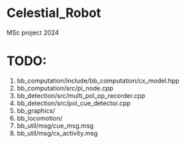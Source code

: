 # Celestial_Robot
MSc project 2024

# TODO:
1. bb_computation/include/bb_computation/cx_model.hpp
2. bb_computation/src/pi_node.cpp
3. bb_detection/src/multi_pol_op_recorder.cpp
4. bb_detection/src/pol_cue_detector.cpp
5. bb_graphics/
6. bb_locomotion/
7. bb_util/msg/cue_msg.msg
8. bb_util/msg/cx_activity.msg



